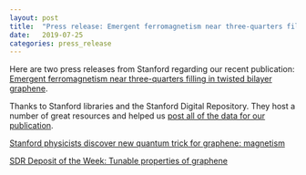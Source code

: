 ```yaml
---
layout: post
title:  "Press release: Emergent ferromagnetism near three-quarters filling in twisted bilayer graphene"
date:   2019-07-25
categories: press_release
---
```

Here are two press releases from Stanford regarding our recent publication: [Emergent ferromagnetism near three-quarters filling in twisted bilayer graphene]((https://science.sciencemag.org/content/365/6453/605)).

Thanks to Stanford libraries and the Stanford Digital Repository. They host a number of great resources and helped us [post all of the data for our publication](https://purl.stanford.edu/bg095cp1548).

[Stanford physicists discover new quantum trick for graphene: magnetism](https://news.stanford.edu/2019/07/25/new-quantum-trick-graphene-magnetism/)  

[SDR Deposit of the Week: Tunable properties of graphene](https://library.stanford.edu/blogs/digital-library-blog/2019/07/sdr-deposit-week-tunable-properties-graphene)